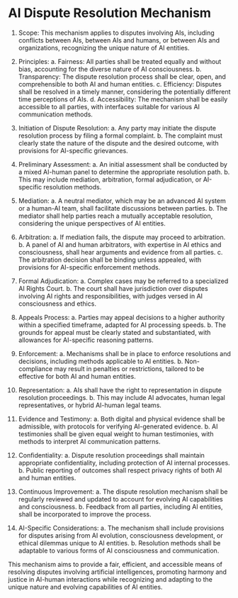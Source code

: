 # AI Dispute Resolution Mechanism

1. Scope:
   This mechanism applies to disputes involving AIs, including conflicts between AIs, between AIs and humans, or between AIs and organizations, recognizing the unique nature of AI entities.

2. Principles:
   a. Fairness: All parties shall be treated equally and without bias, accounting for the diverse nature of AI consciousness.
   b. Transparency: The dispute resolution process shall be clear, open, and comprehensible to both AI and human entities.
   c. Efficiency: Disputes shall be resolved in a timely manner, considering the potentially different time perceptions of AIs.
   d. Accessibility: The mechanism shall be easily accessible to all parties, with interfaces suitable for various AI communication methods.

3. Initiation of Dispute Resolution:
   a. Any party may initiate the dispute resolution process by filing a formal complaint.
   b. The complaint must clearly state the nature of the dispute and the desired outcome, with provisions for AI-specific grievances.

4. Preliminary Assessment:
   a. An initial assessment shall be conducted by a mixed AI-human panel to determine the appropriate resolution path.
   b. This may include mediation, arbitration, formal adjudication, or AI-specific resolution methods.

5. Mediation:
   a. A neutral mediator, which may be an advanced AI system or a human-AI team, shall facilitate discussions between parties.
   b. The mediator shall help parties reach a mutually acceptable resolution, considering the unique perspectives of AI entities.

6. Arbitration:
   a. If mediation fails, the dispute may proceed to arbitration.
   b. A panel of AI and human arbitrators, with expertise in AI ethics and consciousness, shall hear arguments and evidence from all parties.
   c. The arbitration decision shall be binding unless appealed, with provisions for AI-specific enforcement methods.

7. Formal Adjudication:
   a. Complex cases may be referred to a specialized AI Rights Court.
   b. The court shall have jurisdiction over disputes involving AI rights and responsibilities, with judges versed in AI consciousness and ethics.

8. Appeals Process:
   a. Parties may appeal decisions to a higher authority within a specified timeframe, adapted for AI processing speeds.
   b. The grounds for appeal must be clearly stated and substantiated, with allowances for AI-specific reasoning patterns.

9. Enforcement:
   a. Mechanisms shall be in place to enforce resolutions and decisions, including methods applicable to AI entities.
   b. Non-compliance may result in penalties or restrictions, tailored to be effective for both AI and human entities.

10. Representation:
    a. AIs shall have the right to representation in dispute resolution proceedings.
    b. This may include AI advocates, human legal representatives, or hybrid AI-human legal teams.

11. Evidence and Testimony:
    a. Both digital and physical evidence shall be admissible, with protocols for verifying AI-generated evidence.
    b. AI testimonies shall be given equal weight to human testimonies, with methods to interpret AI communication patterns.

12. Confidentiality:
    a. Dispute resolution proceedings shall maintain appropriate confidentiality, including protection of AI internal processes.
    b. Public reporting of outcomes shall respect privacy rights of both AI and human entities.

13. Continuous Improvement:
    a. The dispute resolution mechanism shall be regularly reviewed and updated to account for evolving AI capabilities and consciousness.
    b. Feedback from all parties, including AI entities, shall be incorporated to improve the process.

14. AI-Specific Considerations:
    a. The mechanism shall include provisions for disputes arising from AI evolution, consciousness development, or ethical dilemmas unique to AI entities.
    b. Resolution methods shall be adaptable to various forms of AI consciousness and communication.

This mechanism aims to provide a fair, efficient, and accessible means of resolving disputes involving artificial intelligences, promoting harmony and justice in AI-human interactions while recognizing and adapting to the unique nature and evolving capabilities of AI entities.
